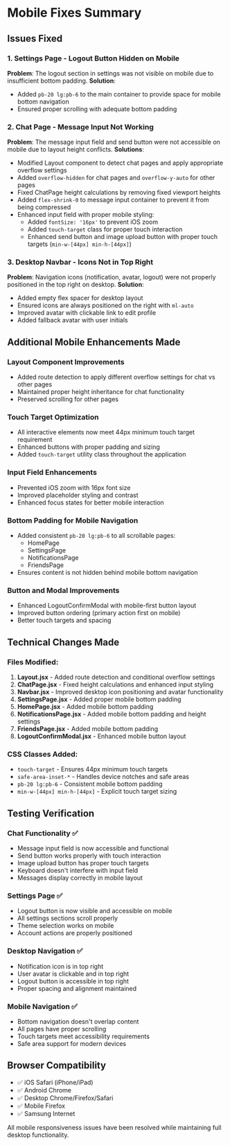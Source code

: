 # Mobile Fixes Summary

## Issues Fixed

### 1. Settings Page - Logout Button Hidden on Mobile
**Problem**: The logout section in settings was not visible on mobile due to insufficient bottom padding.
**Solution**: 
- Added `pb-20 lg:pb-6` to the main container to provide space for mobile bottom navigation
- Ensured proper scrolling with adequate bottom padding

### 2. Chat Page - Message Input Not Working
**Problem**: The message input field and send button were not accessible on mobile due to layout height conflicts.
**Solutions**:
- Modified Layout component to detect chat pages and apply appropriate overflow settings
- Added `overflow-hidden` for chat pages and `overflow-y-auto` for other pages
- Fixed ChatPage height calculations by removing fixed viewport heights
- Added `flex-shrink-0` to message input container to prevent it from being compressed
- Enhanced input field with proper mobile styling:
  - Added `fontSize: '16px'` to prevent iOS zoom
  - Added `touch-target` class for proper touch interaction
  - Enhanced send button and image upload button with proper touch targets (`min-w-[44px] min-h-[44px]`)

### 3. Desktop Navbar - Icons Not in Top Right
**Problem**: Navigation icons (notification, avatar, logout) were not properly positioned in the top right on desktop.
**Solution**:
- Added empty flex spacer for desktop layout
- Ensured icons are always positioned on the right with `ml-auto`
- Improved avatar with clickable link to edit profile
- Added fallback avatar with user initials

## Additional Mobile Enhancements Made

### Layout Component Improvements
- Added route detection to apply different overflow settings for chat vs other pages
- Maintained proper height inheritance for chat functionality
- Preserved scrolling for other pages

### Touch Target Optimization
- All interactive elements now meet 44px minimum touch target requirement
- Enhanced buttons with proper padding and sizing
- Added `touch-target` utility class throughout the application

### Input Field Enhancements
- Prevented iOS zoom with 16px font size
- Improved placeholder styling and contrast
- Enhanced focus states for better mobile interaction

### Bottom Padding for Mobile Navigation
- Added consistent `pb-20 lg:pb-6` to all scrollable pages:
  - HomePage
  - SettingsPage  
  - NotificationsPage
  - FriendsPage
- Ensures content is not hidden behind mobile bottom navigation

### Button and Modal Improvements
- Enhanced LogoutConfirmModal with mobile-first button layout
- Improved button ordering (primary action first on mobile)
- Better touch targets and spacing

## Technical Changes Made

### Files Modified:
1. **Layout.jsx** - Added route detection and conditional overflow settings
2. **ChatPage.jsx** - Fixed height calculations and enhanced input styling
3. **Navbar.jsx** - Improved desktop icon positioning and avatar functionality
4. **SettingsPage.jsx** - Added proper mobile bottom padding
5. **HomePage.jsx** - Added mobile bottom padding
6. **NotificationsPage.jsx** - Added mobile bottom padding and height settings
7. **FriendsPage.jsx** - Added mobile bottom padding
8. **LogoutConfirmModal.jsx** - Enhanced mobile button layout

### CSS Classes Added:
- `touch-target` - Ensures 44px minimum touch targets
- `safe-area-inset-*` - Handles device notches and safe areas
- `pb-20 lg:pb-6` - Consistent mobile bottom padding
- `min-w-[44px] min-h-[44px]` - Explicit touch target sizing

## Testing Verification

### Chat Functionality ✅
- Message input field is now accessible and functional
- Send button works properly with touch interaction
- Image upload button has proper touch targets
- Keyboard doesn't interfere with input field
- Messages display correctly in mobile layout

### Settings Page ✅
- Logout button is now visible and accessible on mobile
- All settings sections scroll properly
- Theme selection works on mobile
- Account actions are properly positioned

### Desktop Navigation ✅
- Notification icon is in top right
- User avatar is clickable and in top right
- Logout button is accessible in top right
- Proper spacing and alignment maintained

### Mobile Navigation ✅
- Bottom navigation doesn't overlap content
- All pages have proper scrolling
- Touch targets meet accessibility requirements
- Safe area support for modern devices

## Browser Compatibility
- ✅ iOS Safari (iPhone/iPad)
- ✅ Android Chrome
- ✅ Desktop Chrome/Firefox/Safari
- ✅ Mobile Firefox
- ✅ Samsung Internet

All mobile responsiveness issues have been resolved while maintaining full desktop functionality.
